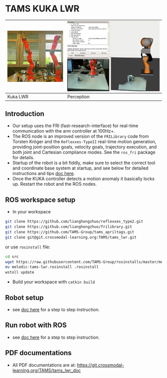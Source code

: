 # TAMS KUKA LWR

| ![kuka](doc/kuka_fig.jpg) | ![kuka](doc/kuka_perception.png) |
|---------------------------|----------------------------------|
| Kuka LWR                  | Perception                       |

## Introduction
- Our setup uses the FRI (fast-research-interface) for real-time communication with the arm controller at 100Hz+.
- The ROS node is an improved version of the `FRILibrary` code from Torsten Kröger and the `Reflexxes-TypeII` real-time motion generation, providing joint-position goals, velocity goals, trajectory execution, and both joint and Cartesian compliance modes. See the `ros_fri` package for details.
- Startup of the robot is a bit fiddly, make sure to select the correct tool and coordinate base system at startup, and see below for detailed instructions and tips [doc here](doc/kuka_quick_start_guide/quick_start_kuka.md).
- Once the KUKA controller detects a motion anomaly it basically locks up. Restart the robot and the ROS nodes.

## ROS workspace setup
- In your workspace
```bash
git clone https://github.com/lianghongzhuo/reflexxes_type2.git
git clone https://github.com/lianghongzhuo/frilibrary.git
git clone https://github.com/TAMS-Group/tams_apriltags.git
git clone git@git.crossmodal-learning.org:TAMS/tams_lwr.git
```

or use `rosinstall` file:
```bash
cd src
wget https://raw.githubusercontent.com/TAMS-Group/rosinstalls/master/melodic-tams-lwr.rosinstall
mv melodic-tams-lwr.rosinstall .rosinstall
wstoll update
```
- Build your workspace with
`catkin build`

## Robot setup
- see [doc here](doc/kuka_quick_start_guide/quick_start_kuka.md) for a step to step instruction.

## Run robot with ROS
- see [doc here](doc/run_lwr_with_ros.md) for a step to step instruction.

## PDF documentations
- All PDF documentations are at: https://git.crossmodal-learning.org/TAMS/tams_lwr_doc
